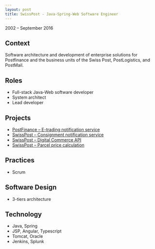 ```yaml
---
layout: post
title: SwissPost - Java-Spring-Web Software Engineer
---
```


2002 – September 2016

## Context

Software architecture and development of enterprise solutions for Postfinance and the business units of the Swiss Post, PostLogistics, and PostMail.

## Roles

* Full-stack Java-Web software developer
* System architect
* Lead developer

## Projects

* [PostFinance – E-trading notification service](/projects/postfinance-e-trading)
* [SwissPost – Consignment notification service](/projects/swisspost-notifica)
* [SwissPost – Digital Commerce API](/projects/swisspost-wedec)
* [SwissPost – Parcel price calculation](/projects/swisspost-paprica)

## Practices

* Scrum

## Software Design

* 3-tiers architecture

## Technology

* Java, Spring
* JSP, Angular, Typescript
* Tomcat, Oracle
* Jenkins, Splunk
